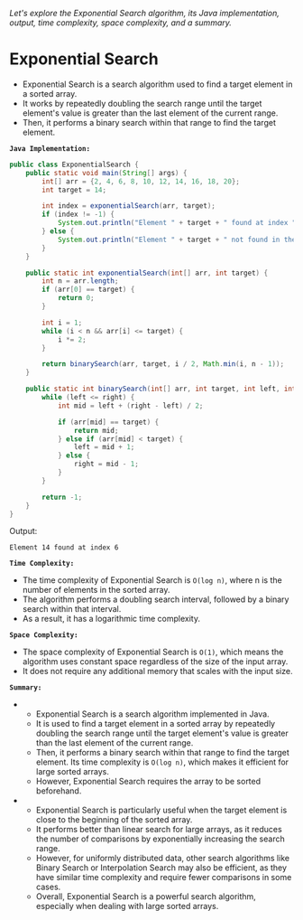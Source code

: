 *Let's explore the Exponential Search algorithm, its Java implementation, output, time complexity, space complexity, and a summary.*

# Exponential Search


-   Exponential Search is a search algorithm used to find a target element in a sorted array. 
-   It works by repeatedly doubling the search range until the target element's value is greater than the last element of the current range. 
-   Then, it performs a binary search within that range to find the target element.

**`Java Implementation:`**

```java
public class ExponentialSearch {
    public static void main(String[] args) {
        int[] arr = {2, 4, 6, 8, 10, 12, 14, 16, 18, 20};
        int target = 14;

        int index = exponentialSearch(arr, target);
        if (index != -1) {
            System.out.println("Element " + target + " found at index " + index);
        } else {
            System.out.println("Element " + target + " not found in the array.");
        }
    }

    public static int exponentialSearch(int[] arr, int target) {
        int n = arr.length;
        if (arr[0] == target) {
            return 0;
        }

        int i = 1;
        while (i < n && arr[i] <= target) {
            i *= 2;
        }

        return binarySearch(arr, target, i / 2, Math.min(i, n - 1));
    }

    public static int binarySearch(int[] arr, int target, int left, int right) {
        while (left <= right) {
            int mid = left + (right - left) / 2;

            if (arr[mid] == target) {
                return mid;
            } else if (arr[mid] < target) {
                left = mid + 1;
            } else {
                right = mid - 1;
            }
        }

        return -1;
    }
}
```

Output:
```
Element 14 found at index 6
```

**`Time Complexity:`**


-   The time complexity of Exponential Search is `O(log n)`, where n is the number of elements in the sorted array. 
-   The algorithm performs a doubling search interval, followed by a binary search within that interval. 
-   As a result, it has a logarithmic time complexity.


**`Space Complexity:`**


-   The space complexity of Exponential Search is `O(1)`, which means the algorithm uses constant space regardless of the size of the input array. 
-   It does not require any additional memory that scales with the input size.


**`Summary:`**


- 
    -   Exponential Search is a search algorithm implemented in Java. 
    -   It is used to find a target element in a sorted array by repeatedly doubling the search range until the target element's value is greater than the last element of the current range. 
    -   Then, it performs a binary search within that range to find the target element. Its time complexity is `O(log n)`, which makes it efficient for large sorted arrays. 
    -   However, Exponential Search requires the array to be sorted beforehand.

- 
    -   Exponential Search is particularly useful when the target element is close to the beginning of the sorted array. 
    -   It performs better than linear search for large arrays, as it reduces the number of comparisons by exponentially increasing the search range. 
    -   However, for uniformly distributed data, other search algorithms like Binary Search or Interpolation Search may also be efficient, as they have similar time complexity and require fewer comparisons in some cases. 
    -   Overall, Exponential Search is a powerful search algorithm, especially when dealing with large sorted arrays.